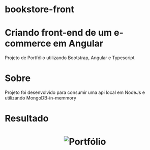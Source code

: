 # bookstore-front

<h1>Criando front-end de um e-commerce em Angular</h1>

<p>Projeto de Portfólio utilizando Bootstrap, Angular e Typescript</p>


# Sobre
<p>Projeto foi desenvolvido para consumir uma api local em NodeJs e utilizando MongoDB-in-memmory</p>


# Resultado

<h1 align="center">
  <img alt="Portfólio" title="#Portfólio" src="./vid.gif" />
</h1>
